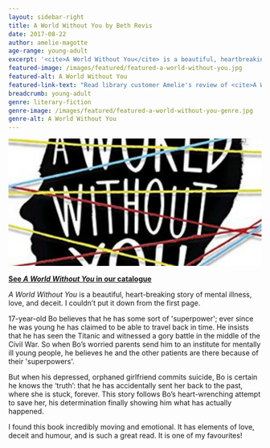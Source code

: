 ```yaml
---
layout: sidebar-right
title: A World Without You by Beth Revis
date: 2017-08-22
author: amelie-magotte
age-range: young-adult
excerpt: '<cite>A World Without You</cite> is a beautiful, heartbreaking story of mental illness, love and deceit.'
featured-image: /images/featured/featured-a-world-without-you.jpg
featured-alt: A World Without You
featured-link-text: "Read library customer Amelie's review of <cite>A World Without You</cite>, by Beth Revis."
breadcrumb: young-adult
genre: literary-fiction
genre-image: /images/featured/featured-a-world-without-you-genre.jpg
genre-alt: A World Without You
---
```


![A World Without You](/images/featured/featured-a-world-without-you.jpg)

**[See <cite>A World Without You</cite> in our catalogue](https://suffolk.spydus.co.uk/cgi-bin/spydus.exe/ENQ/OPAC/BIBENQ?BRN=2050590)**

<cite>A World Without You</cite> is a beautiful, heart-breaking story of mental illness, love, and deceit. I couldn’t put it down from the first page.

17-year-old Bo believes that he has some sort of 'superpower'; ever since he was young he has claimed to be able to travel back in time. He insists that he has seen the Titanic and witnessed a gory battle in the middle of the Civil War. So when Bo’s worried parents send him to an institute for mentally ill young people, he believes he and the other patients are there because of their 'superpowers'.

But when his depressed, orphaned girlfriend commits suicide, Bo is certain he knows the ‘truth’: that he has accidentally sent her back to the past, where she is stuck, forever. This story follows Bo’s heart-wrenching attempt to save her, his determination finally showing him what has actually happened.

I found this book incredibly moving and emotional. It has elements of love, deceit and humour, and is such a great read. It is one of my favourites!
